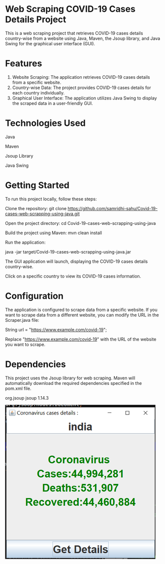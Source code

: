 # Web Scraping COVID-19 Cases Details Project
This is a web scraping project that retrieves COVID-19 cases details country-wise from a website using Java, Maven, the Jsoup library, and Java Swing for the graphical user interface (GUI).

# Features
1. Website Scraping: The application retrieves COVID-19 cases details from a specific website.
2. Country-wise Data: The project provides COVID-19 cases details for each country individually.
3. Graphical User Interface: The application utilizes Java Swing to display the scraped data in a user-friendly GUI.

# Technologies Used
Java

Maven

Jsoup Library

Java Swing

# Getting Started
To run this project locally, follow these steps:

Clone the repository: git clone https://github.com/samridhi-sahu/Covid-19-cases-web-scrapping-using-java.git

Open the project directory: cd Covid-19-cases-web-scrapping-using-java

Build the project using Maven: mvn clean install

Run the application:

java -jar target/Covid-19-cases-web-scrapping-using-java.jar

The GUI application will launch, displaying the COVID-19 cases details country-wise.

Click on a specific country to view its COVID-19 cases information.

# Configuration

The application is configured to scrape data from a specific website. If you want to scrape data from a different website, you can modify the URL in the Scraper.java file:

String url = "https://www.example.com/covid-19";

Replace "https://www.example.com/covid-19" with the URL of the website you want to scrape.

# Dependencies

This project uses the Jsoup library for web scraping. Maven will automatically download the required dependencies specified in the pom.xml file.

<dependencies>
  <dependency>
    <groupId>org.jsoup</groupId>
    <artifactId>jsoup</artifactId>
    <version>1.14.3</version>
  </dependency>
</dependencies>

![Screenshot](covid.png)

